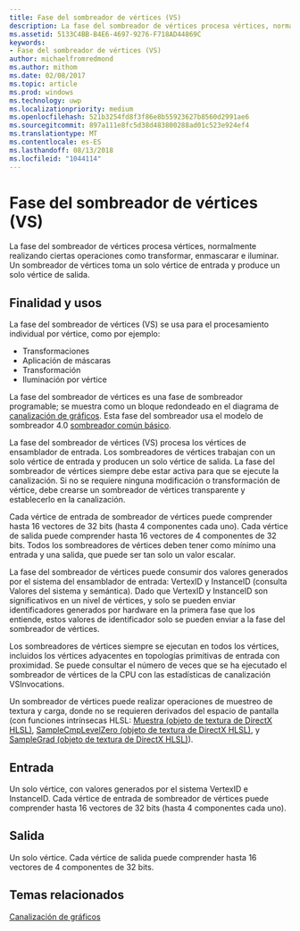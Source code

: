 ```yaml
---
title: Fase del sombreador de vértices (VS)
description: La fase del sombreador de vértices procesa vértices, normalmente realizando ciertas operaciones como transformar, enmascarar e iluminar. Un sombreador de vértices toma un solo vértice de entrada y produce un solo vértice de salida.
ms.assetid: 5133C4BB-B4E6-4697-9276-F718AD44869C
keywords:
- Fase del sombreador de vértices (VS)
author: michaelfromredmond
ms.author: mithom
ms.date: 02/08/2017
ms.topic: article
ms.prod: windows
ms.technology: uwp
ms.localizationpriority: medium
ms.openlocfilehash: 521b3254fd8f3f86e8b55923627b8560d2991ae6
ms.sourcegitcommit: 897a111e8fc5d38d483800288ad01c523e924ef4
ms.translationtype: MT
ms.contentlocale: es-ES
ms.lasthandoff: 08/13/2018
ms.locfileid: "1044114"
---
```

# <a name="vertex-shader-vs-stage"></a>Fase del sombreador de vértices (VS)


La fase del sombreador de vértices procesa vértices, normalmente realizando ciertas operaciones como transformar, enmascarar e iluminar. Un sombreador de vértices toma un solo vértice de entrada y produce un solo vértice de salida.

## <a name="span-idpurposeandusesspanspan-idpurposeandusesspanspan-idpurposeandusesspanpurpose-and-uses"></a><span id="Purpose_and_uses"></span><span id="purpose_and_uses"></span><span id="PURPOSE_AND_USES"></span>Finalidad y usos


La fase del sombreador de vértices (VS) se usa para el procesamiento individual por vértice, como por ejemplo:

-   Transformaciones
-   Aplicación de máscaras
-   Transformación
-   Iluminación por vértice

La fase del sombreador de vértices es una fase de sombreador programable; se muestra como un bloque redondeado en el diagrama de [canalización de gráficos](graphics-pipeline.md). Esta fase del sombreador usa el modelo de sombreador 4.0 [sombreador común básico](https://msdn.microsoft.com/library/windows/desktop/bb509580).

La fase del sombreador de vértices (VS) procesa los vértices de ensamblador de entrada. Los sombreadores de vértices trabajan con un solo vértice de entrada y producen un solo vértice de salida. La fase del sombreador de vértices siempre debe estar activa para que se ejecute la canalización. Si no se requiere ninguna modificación o transformación de vértice, debe crearse un sombreador de vértices transparente y establecerlo en la canalización.

Cada vértice de entrada de sombreador de vértices puede comprender hasta 16 vectores de 32 bits (hasta 4 componentes cada uno). Cada vértice de salida puede comprender hasta 16 vectores de 4 componentes de 32 bits. Todos los sombreadores de vértices deben tener como mínimo una entrada y una salida, que puede ser tan solo un valor escalar.

La fase del sombreador de vértices puede consumir dos valores generados por el sistema del ensamblador de entrada: VertexID y InstanceID (consulta Valores del sistema y semántica). Dado que VertexID y InstanceID son significativos en un nivel de vértices, y solo se pueden enviar identificadores generados por hardware en la primera fase que los entiende, estos valores de identificador solo se pueden enviar a la fase del sombreador de vértices.

Los sombreadores de vértices siempre se ejecutan en todos los vértices, incluidos los vértices adyacentes en topologías primitivas de entrada con proximidad. Se puede consultar el número de veces que se ha ejecutado el sombreador de vértices de la CPU con las estadísticas de canalización VSInvocations.

Un sombreador de vértices puede realizar operaciones de muestreo de textura y carga, donde no se requieren derivados del espacio de pantalla (con funciones intrínsecas HLSL: [Muestra (objeto de textura de DirectX HLSL)](https://msdn.microsoft.com/library/windows/desktop/bb509695), [SampleCmpLevelZero (objeto de textura de DirectX HLSL)](https://msdn.microsoft.com/library/windows/desktop/bb509697), y [SampleGrad (objeto de textura de DirectX HLSL)](https://msdn.microsoft.com/library/windows/desktop/bb509698)).

## <a name="span-idinputspanspan-idinputspanspan-idinputspaninput"></a><span id="Input"></span><span id="input"></span><span id="INPUT"></span>Entrada


Un solo vértice, con valores generados por el sistema VertexID e InstanceID. Cada vértice de entrada de sombreador de vértices puede comprender hasta 16 vectores de 32 bits (hasta 4 componentes cada uno).

## <a name="span-idoutputspanspan-idoutputspanspan-idoutputspanoutput"></a><span id="Output"></span><span id="output"></span><span id="OUTPUT"></span>Salida


Un solo vértice. Cada vértice de salida puede comprender hasta 16 vectores de 4 componentes de 32 bits.

## <a name="span-idrelated-topicsspanrelated-topics"></a><span id="related-topics"></span>Temas relacionados


[Canalización de gráficos](graphics-pipeline.md)

 

 




